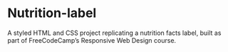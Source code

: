 # Nutrition-label
A styled HTML and CSS project replicating a nutrition facts label, built as part of FreeCodeCamp’s Responsive Web Design course.
